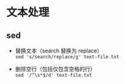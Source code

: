 # 文本处理



## sed

- 替换文本（search 替换为 replace）  
  `sed 's/search/replace/g' text-file.txt`

- 删除空行（包括仅包含空格的行）  
  `sed '/^\s*$/d' text-file.txt`

<!-- more -->
